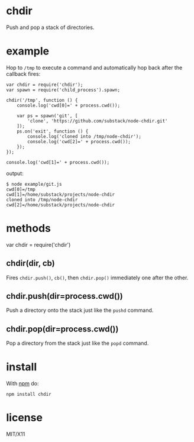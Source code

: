 chdir
=====

Push and pop a stack of directories.

example
=======

Hop to `/tmp` to execute a command and automatically hop back after the callback
fires:

```
var chdir = require('chdir');
var spawn = require('child_process').spawn;

chdir('/tmp', function () {
    console.log('cwd[0]=' + process.cwd());
    
    var ps = spawn('git', [
        'clone', 'https://github.com/substack/node-chdir.git'
    ]);
    ps.on('exit', function () {
        console.log('cloned into /tmp/node-chdir');
        console.log('cwd[2]=' + process.cwd());
    });
});

console.log('cwd[1]=' + process.cwd());
```

output:

```
$ node example/git.js 
cwd[0]=/tmp
cwd[1]=/home/substack/projects/node-chdir
cloned into /tmp/node-chdir
cwd[2]=/home/substack/projects/node-chdir
```

methods
=======

var chdir = require('chdir')

chdir(dir, cb)
--------------

Fires `chdir.push()`, `cb()`, then `chdir.pop()` immediately one after the other.

chdir.push(dir=process.cwd())
-----------------------------

Push a directory onto the stack just like the `pushd` command.

chdir.pop(dir=process.cwd())
-----------------------------

Pop a directory from the stack just like the `popd` command.

install
=======

With [npm](http://npmjs.org) do:

    npm install chdir

license
=======

MIT/X11
